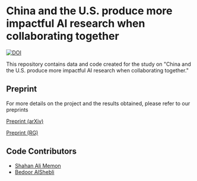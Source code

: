 # China and the U.S. produce more impactful AI research when collaborating together

[![DOI](https://zenodo.org/badge/630590816.svg)](https://zenodo.org/badge/latestdoi/630590816)

This repository contains data and code created for the study on "China and the U.S. produce more impactful AI research when collaborating together."

## Preprint
For more details on the project and the results obtained, please refer to our preprints

[Preprint (arXiv)](https://arxiv.org/abs/2304.11123)

[Preprint (RG)](https://www.researchgate.net/figure/The-US-and-China-produce-more-impactful-research-when-collaborating-together-Comparing_fig1_370160336)

## Code Contributors
- [Shahan Ali Memon](samemon@uw.edu)
- [Bedoor AlShebli](bedoor@nyu.edu)

